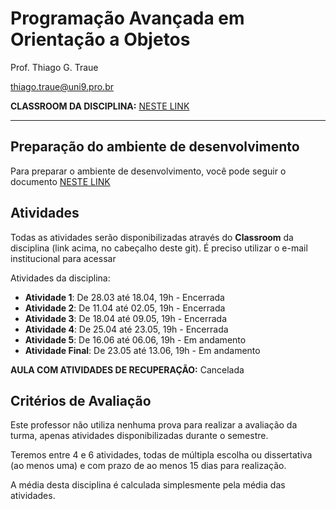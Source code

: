 # Programação Avançada em Orientação a Objetos

Prof. Thiago G. Traue

thiago.traue@uni9.pro.br

**CLASSROOM DA DISCIPLINA:** [NESTE LINK](https://classroom.google.com/c/NDY1OTgyNTQ3NzU5?cjc=qqw4v7j)

---

## Preparação do ambiente de desenvolvimento

Para preparar o ambiente de desenvolvimento, você pode seguir o documento [NESTE LINK](https://docs.google.com/document/d/1QrsLW2Vd13ypImXoWN7ZZZ3X--5SZuTSWzJFUaL8WHg/edit?usp=sharing)

## Atividades

Todas as atividades serão disponibilizadas através do **Classroom** da disciplina (link acima, no cabeçalho deste git). É preciso utilizar o e-mail institucional para acessar

Atividades da disciplina:

- **Atividade 1**: De 28.03 até 18.04, 19h - Encerrada
- **Atividade 2**: De 11.04 até 02.05, 19h - Encerrada
- **Atividade 3**: De 18.04 até 09.05, 19h - Encerrada
- **Atividade 4**: De 25.04 até 23.05, 19h - Encerrada
- **Atividade 5**: De 16.06 até 06.06, 19h - Em andamento
- **Atividade Final**: De 23.05 até 13.06, 19h - Em andamento

**AULA COM ATIVIDADES DE RECUPERAÇÃO:** Cancelada

## Critérios de Avaliação

Este professor não utiliza nenhuma prova para realizar a avaliação da turma, apenas atividades disponibilizadas durante o semestre.

Teremos entre 4 e 6 atividades, todas de múltipla escolha ou dissertativa (ao menos uma) e com prazo de ao menos 15 dias para realização.

A média desta disciplina é calculada simplesmente pela média das atividades.
